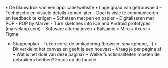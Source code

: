 • De blauwdruk van een applicatie/website
• Lage graad van getrouwheid
– Technische en visuele details komen later
– Doel is visie te communiceren en feedback te krijgen
• Schetsen met pen en papier
– Digitaliseren met POP - POP by Marvel - Turn sketches into iOS and Android prototypes
(marvelapp.com)
– Software alternatieven
• Balsamiq
• Miro
• Axure
• Figma

* Stappenplan
– Teken eerst de omkadering (browser, smartphone,…)
• Dit verkleint het canvas en geeft je een houvast
– Vraag je per pagina af:
• Wat is het doel van deze pagina?
• Welke functionaliteiten moeten de gebruikers hebben?
Focus op de functie